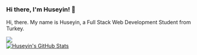 
### Hi there, I'm Huseyin! 👋
Hi, there. My name is Huseyin, a Full Stack Web Development Student from Turkey. 


<a href="https://github.com/huseyinbiyik">
  <img src="https://github-readme-stats.vercel.app/api/top-langs/?username=huseyinbiyik&layout=compact" />
</a>
<br>
<a href="https://github.com/huseyinbiyik">
  <img src="https://github-readme-stats.vercel.app/api?username=huseyinbiyik&show_icons=true" alt="Huseyin's GitHub Stats" />
</a>
